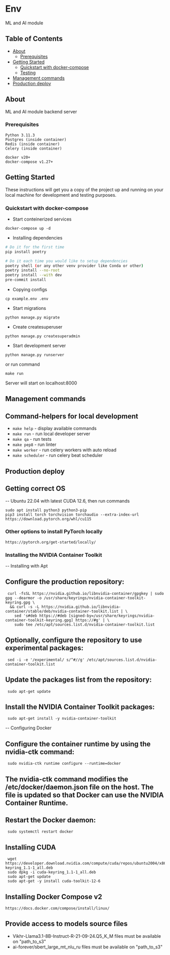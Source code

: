 # Env

ML and AI module

## Table of Contents
+ [About](#about)
    + [Prerequisites](#prerequisites)
+ [Getting Started](#getting-started)
    + [Quickstart with docker-compose](#quickstart)
    + [Testing](#testing)
+ [Management commands](#management-commands)
+ [Production deploy](#production-deploy)

## About <a name = "about"></a>
ML and AI module backend server

### Prerequisites <a name = "prerequisites"></a>
```
Python 3.11.3
Postgres (inside container)
Redis (inside container)
Celery (inside container)
```
```
docker v20+
docker-compose v1.27+
```

## Getting Started <a name = "getting-started"></a>
These instructions will get you a copy of the project up and running on your local machine for development and testing purposes.

### Quickstart with docker-compose <a name = "quickstart"></a>

- Start conteinerized services
```
docker-compose up -d
```
- Installing dependencies
```bash
# Do it for the first time
pip install poetry

# Do it each time you would like to setup dependencies
poetry shell (or any other venv provider like Conda or other)
poetry install --no-root
poetry install --with dev
pre-commit install
```
- Copying configs
```
cp example.env .env
```
- Start migrations
```
python manage.py migrate
```
- Create createsuperuser
```
python manage.py createsuperadmin
```
- Start development server
```
python manage.py runserver
```
or run command
```
make run
```

Server will start on localhost:8000


## Management commands <a name = "management-commands"></a>

## Command-helpers for local development

- `make help` - display available commands
- `make run` - run local developer server
- `make qa` - run tests
- `make pep8` - run linter
- `make worker` - run celery workers with auto reload
- `make scheduler` - run celery beat scheduler

## Production deploy <a name = "production-deploy"></a>

## Getting correct OS
-- Ubuntu 22.04 with latest CUDA 12.6, then run commands
```
sudo apt install python3 python3-pip
pip3 install torch torchvision torchaudio --extra-index-url https://download.pytorch.org/whl/cu115
```
### Other options to install PyTorch locally
```
https://pytorch.org/get-started/locally/
```

### Installing the NVIDIA Container Toolkit
-- Installing with Apt

## Configure the production repository:
```
 curl -fsSL https://nvidia.github.io/libnvidia-container/gpgkey | sudo gpg --dearmor -o /usr/share/keyrings/nvidia-container-toolkit-keyring.gpg \
  && curl -s -L https://nvidia.github.io/libnvidia-container/stable/deb/nvidia-container-toolkit.list | \
    sed 's#deb https://#deb [signed-by=/usr/share/keyrings/nvidia-container-toolkit-keyring.gpg] https://#g' | \
    sudo tee /etc/apt/sources.list.d/nvidia-container-toolkit.list
```
## Optionally, configure the repository to use experimental packages:
```
 sed -i -e '/experimental/ s/^#//g' /etc/apt/sources.list.d/nvidia-container-toolkit.list
```
## Update the packages list from the repository:
```
 sudo apt-get update
```
## Install the NVIDIA Container Toolkit packages:
```
 sudo apt-get install -y nvidia-container-toolkit
```
-- Configuring Docker
## Configure the container runtime by using the nvidia-ctk command:
```
 sudo nvidia-ctk runtime configure --runtime=docker
```
## The nvidia-ctk command modifies the /etc/docker/daemon.json file on the host. The file is updated so that Docker can use the NVIDIA Container Runtime.

## Restart the Docker daemon:
```
 sudo systemctl restart docker
```
## Installing CUDA
```
 wget https://developer.download.nvidia.com/compute/cuda/repos/ubuntu2004/x86_64/cuda-keyring_1.1-1_all.deb
 sudo dpkg -i cuda-keyring_1.1-1_all.deb
 sudo apt-get update
 sudo apt-get -y install cuda-toolkit-12-6
```
## Installing Docker Compose v2
```
https://docs.docker.com/compose/install/linux/
```
## Provide access to models source files
- Vikhr-Llama3.1-8B-Instruct-R-21-09-24.Q5_K_M files must be available on "path_to_s3"
- ai-forever/sbert_large_mt_nlu_ru files must be available on "path_to_s3"
